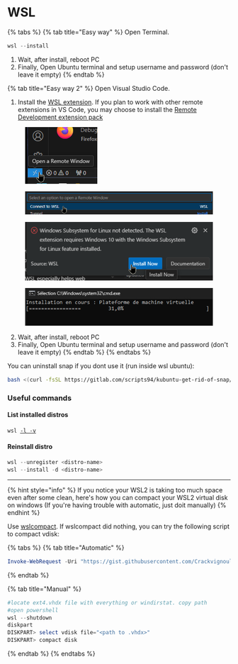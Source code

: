 # WSL

{% tabs %}
{% tab title="Easy way" %}
Open Terminal.

```powershell
wsl --install
```

1. Wait, after install, reboot PC
2. Finally, Open Ubuntu terminal and setup username and password (don't leave it empty)
{% endtab %}

{% tab title="Easy way 2" %}
Open Visual Studio Code.

1. Install the [WSL extension](https://marketplace.visualstudio.com/items?itemName=ms-vscode-remote.remote-wsl). If you plan to work with other remote extensions in VS Code, you may choose to install the [Remote Development extension pack](https://aka.ms/vscode-remote/download/extension)

<figure><img src="../../.gitbook/assets/image (4).png" alt=""><figcaption></figcaption></figure>

<figure><img src="../../.gitbook/assets/image (5).png" alt=""><figcaption></figcaption></figure>

<figure><img src="../../.gitbook/assets/image (7).png" alt=""><figcaption></figcaption></figure>

<figure><img src="../../.gitbook/assets/image (10).png" alt=""><figcaption></figcaption></figure>

2. Wait, after install, reboot PC
3. Finally, Open Ubuntu terminal and setup username and password (don't leave it empty)
{% endtab %}
{% endtabs %}

You can uninstall snap if you dont use it (run inside wsl ubuntu):

```bash
bash <(curl -fsSL https://gitlab.com/scripts94/kubuntu-get-rid-of-snap/-/raw/main/Kubuntu_get_rid_of_Snap.sh)
```

### Useful commands

#### List installed distros

<pre class="language-powershell"><code class="lang-powershell">wsl <a data-footnote-ref href="#user-content-fn-1">-l -v</a>
</code></pre>

#### Reinstall distro

```powershell
wsl --unregister <distro-name>
wsl --install -d <distro-name>
```

***

{% hint style="info" %}
If you notice your WSL2 is taking too much space even after some clean, here's how you can compact your WSL2 virtual disk on windows (If you're having trouble with automatic, just doit manually)
{% endhint %}

Use [wslcompact](https://github.com/okibcn/wslcompact?tab=readme-ov-file#option-1-as-a-powershell-module). If wslcompact did nothing, you can try the following script to compact vdisk:

{% tabs %}
{% tab title="Automatic" %}
```powershell
Invoke-WebRequest -Uri "https://gist.githubusercontent.com/Crackvignoule/fb858118c2b373369741ac084c6c3d45/raw/7598671681ec3513d9c27931d9730f57639f1436/compact-wsl2.ps1" -OutFile "$env:TEMP\compact-wsl2.ps1"; powershell -ExecutionPolicy Bypass -File "$env:TEMP\compact-wsl2.ps1"
```
{% endtab %}

{% tab title="Manual" %}
```powershell
#locate ext4.vhdx file with everything or windirstat. copy path
#open powershell
wsl --shutdown
diskpart
DISKPART> select vdisk file="<path to .vhdx>"
DISKPART> compact disk
```
{% endtab %}
{% endtabs %}

[^1]: \--list --verbose
